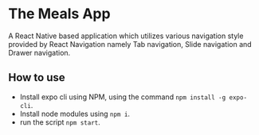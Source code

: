 # The Meals App
A React Native based application which utilizes various navigation style provided by React Navigation namely Tab navigation, Slide navigation and Drawer navigation.

## How to use

- Install expo cli using NPM, using the command `npm install -g expo-cli`.
- Install node modules using `npm i`.
- run the script `npm start`.